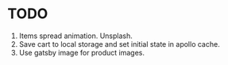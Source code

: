# TODO

1. Items spread animation. Unsplash.
2. Save cart to local storage and set initial state in apollo cache.
3. Use gatsby image for product images.
